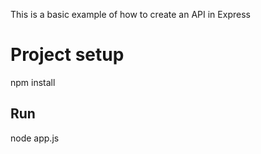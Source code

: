 This is a basic example of how to create an API in Express

<h1>Project setup</h1>

npm install 

<h2>Run</h2>

node app.js

